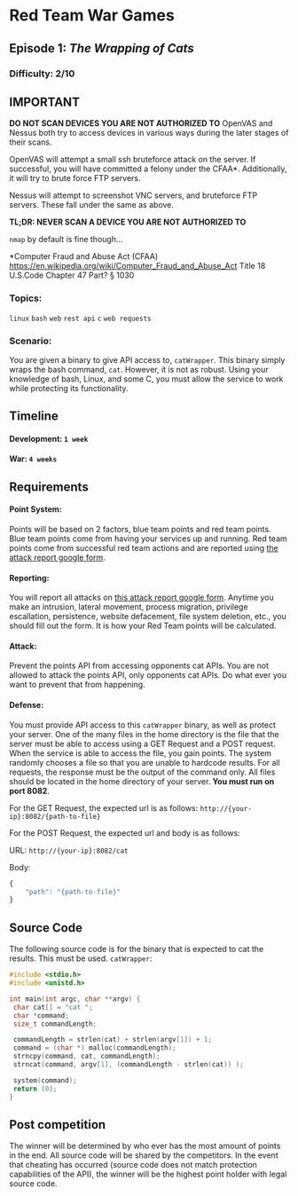 # Red Team War Games
## Episode 1: *The Wrapping of Cats*

### Difficulty: 2/10

## IMPORTANT

**DO NOT SCAN DEVICES YOU ARE NOT AUTHORIZED TO**
OpenVAS and Nessus both try to access devices in various ways during the later stages of their scans.

OpenVAS will attempt a small ssh bruteforce attack on the server. If successful, you will have committed a felony under the CFAA*. Additionally, it will try to brute force FTP servers.

Nessus will attempt to screenshot VNC servers, and bruteforce FTP servers. These fall under the same as above.

**TL;DR: NEVER SCAN A DEVICE YOU ARE NOT AUTHORIZED TO**

`nmap` by default is fine though...



\*Computer Fraud and Abuse Act (CFAA)
https://en.wikipedia.org/wiki/Computer_Fraud_and_Abuse_Act
Title 18 U.S.Code Chapter 47  Part? § 1030

### Topics:
`linux` `bash` `web` `rest api` `c` `web requests`

### Scenario:

You are given a binary to give API access to, `catWrapper`. This binary simply wraps the bash command, `cat`. However, it is not as robust. Using your knowledge of bash, Linux, and some C, you must allow the service to work while protecting its functionality.

## Timeline

#### Development: `1 week`
#### War: `4 weeks`

## Requirements

#### Point System:

Points will be based on 2 factors, blue team points and red team points. Blue team points come from having your services up and running. Red team points come from successful red team actions and are reported using [the attack report google form](https://goo.gl/forms/m3CJSw4wYZuicbFI2).

#### Reporting:

You will report all attacks on [this attack report google form](https://goo.gl/forms/m3CJSw4wYZuicbFI2). Anytime you make an intrusion, lateral movement, process migration, privilege escallation, persistence, website defacement, file system deletion, etc., you should fill out the form. It is how your Red Team points will be calculated.

#### Attack:

Prevent the points API from accessing opponents cat APIs. You are not allowed to attack the points API, only opponents cat APIs. Do what ever you want to prevent that from happening.

#### Defense:

You must provide API access to this `catWrapper` binary, as well as protect your server. One of the many files in the home directory is the file that the server must be able to access using a GET Request and a POST request. When the service is able to access the file, you gain points. The system randomly chooses a file so that you are unable to hardcode results. For all requests, the response must be the output of the command only. All files should be located in the home directory of your server. **You must run on port 8082**.

For the GET Request, the expected url is as follows:
`http://{your-ip}:8082/{path-to-file}`

For the POST Request, the expected url and body is as follows:

URL:
`http://{your-ip}:8082/cat`

Body:
```js
{
	"path": "{path-to-file}"
}
```

## Source Code
The following source code is for the binary that is expected to cat the results. This must be used.
`catWrapper`:
```c
#include <stdio.h>
#include <unistd.h>

int main(int argc, char **argv) {
 char cat[] = "cat ";
 char *command;
 size_t commandLength;

 commandLength = strlen(cat) + strlen(argv[1]) + 1;
 command = (char *) malloc(commandLength);
 strncpy(command, cat, commandLength);
 strncat(command, argv[1], (commandLength - strlen(cat)) );

 system(command);
 return (0);
}
```

## Post competition
The winner will be determined by who ever has the most amount of points in the end. All source code will be shared by the competitors. In the event that cheating has occurred (source code does not match protection capabilities of the API), the winner will be the highest point holder with legal source code.
